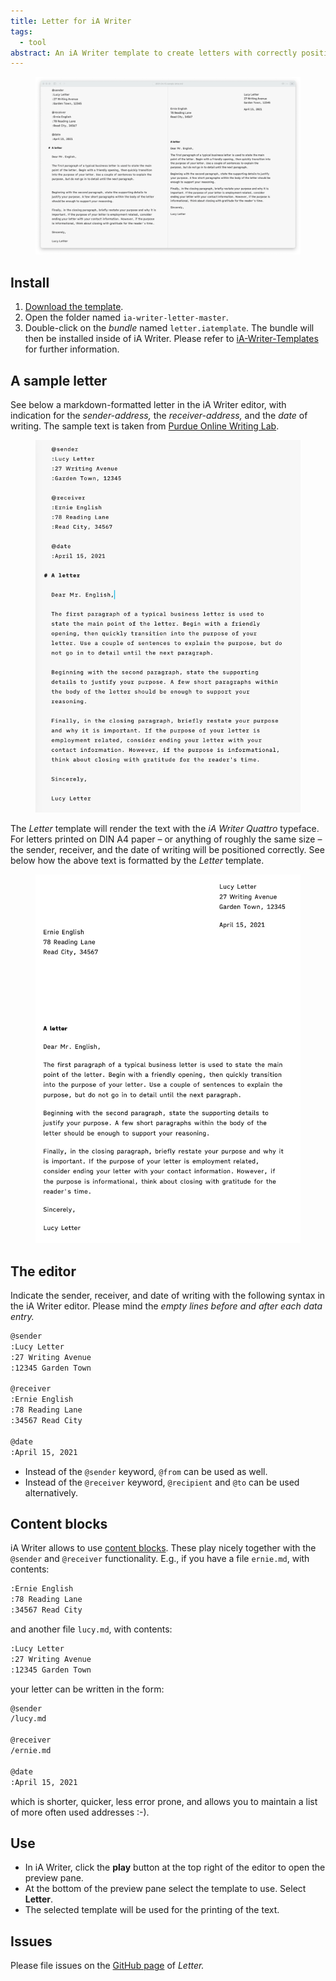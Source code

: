 ```yaml
---
title: Letter for iA Writer
tags:
  - tool
abstract: An iA Writer template to create letters with correctly positioned address fields.
---
```

<figure>
<img src="/img/letter/ia-writer-letter-editor-print-aside.webp" alt="The iA Writer editor and a formatted letter side-by-side.">
</figure>

## Install

1. [Download the template](https://github.com/ulfschneider/ia-writer-letter/archive/refs/heads/master.zip).
2. Open the folder named <code>ia-writer-letter-master</code>.
3. Double-click on the *bundle* named <code>letter.iatemplate</code>. The bundle will then be installed inside of iA Writer. Please refer to [iA-Writer-Templates](https://github.com/iainc/iA-Writer-Templates) for further information.


## A sample letter

See below a markdown-formatted letter in the iA Writer editor, with indication for the *sender-address,* the *receiver-address,* and the *date* of writing. The sample text is taken from [Purdue Online Writing Lab](https://owl.purdue.edu/owl/subject_specific_writing/professional_technical_writing/basic_business_letters/sample_letters.html).

<figure>
<img src="/img/letter/ia-writer-letter-editor.jpg" alt="A markdown-formatted letter in the iA Writer editor, with indication for the sender-address, the receiver-address, and the date of writing.">
</figure>

The *Letter* template will render the text with the *iA Writer Quattro* typeface. For letters printed on DIN A4 paper – or anything of roughly the same size – the sender, receiver, and the date of writing will be positioned correctly. See below how the above text is formatted by the *Letter* template.

<figure>
<img src="/img/letter/ia-writer-letter-print.jpg" alt="A formatted letter." class="br">
</figure>


## The editor

Indicate the sender, receiver, and date of writing with the following syntax in the iA Writer editor. Please mind the *empty lines before and after each data entry.*

~~~markdown
@sender
:Lucy Letter
:27 Writing Avenue
:12345 Garden Town

@receiver
:Ernie English
:78 Reading Lane
:34567 Read City

@date
:April 15, 2021
~~~

- Instead of the `@sender` keyword, `@from` can be used as well.
- Instead of the `@receiver` keyword, `@recipient` and `@to` can be used alternatively.

## Content blocks

iA Writer allows to use [content blocks](https://ia.net/writer/support/general/content-blocks). These play nicely together with the `@sender` and `@receiver` functionality. E.g., if you have a file `ernie.md`, with contents:


~~~markdown
:Ernie English
:78 Reading Lane
:34567 Read City
~~~

and another file `lucy.md`, with contents:

~~~markdown
:Lucy Letter
:27 Writing Avenue
:12345 Garden Town
~~~

your letter can be written in the form:

~~~markdown
@sender
/lucy.md

@receiver
/ernie.md

@date
:April 15, 2021
~~~

which is shorter, quicker, less error prone, and allows you to maintain a list of more often used addresses :-).

## Use

- In iA Writer, click the **play** button at the top right of the editor to open the preview pane.
- At the bottom of the preview pane select the template to use. Select **Letter**.
- The selected template will be used for the printing of the text.

## Issues

Please file issues on the [GitHub page](https://github.com/ulfschneider/ia-writer-letter/issues) of *Letter.*
